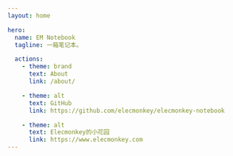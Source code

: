 ```yaml
---
layout: home

hero:
  name: EM Notebook
  tagline: 一箱笔记本。

  actions:
    - theme: brand
      text: About
      link: /about/

    - theme: alt
      text: GitHub
      link: https://github.com/elecmonkey/elecmonkey-notebook

    - theme: alt
      text: Elecmonkey的小花园
      link: https://www.elecmonkey.com
---
```


<SubjectCardContainer :columns="3">
  <SubjectCard 
    icon="📐" 
    title="线性代数" 
    details="Linear Algebra" 
    link="/linear-algebra/"
  />
  <SubjectCard 
    icon="🎲" 
    title="概率论与数理统计" 
    details="Probability and Statistics" 
    link="/probability-and-statistics/"
    type="progress"
  />
  <SubjectCard 
    icon="🔢" 
    title="高等数学" 
    details="Advanced Mathematics"
    type="pending"
  />
</SubjectCardContainer>

<!-- <SubjectCardContainer :columns="4">
  <SubjectCard 
    icon="🖥️" 
    title="操作系统" 
    details="Operating System" 
    type="pending"
  />
  <SubjectCard 
    icon="🌳" 
    title="数据结构" 
    details="Data Structure" 
  />
  <SubjectCard 
    icon="⚙️" 
    title="计算机组成原理" 
    details="Computer Organization"
  />
  <SubjectCard 
    icon="🖥️" 
    title="计算机网络" 
    details="Computer Networking"
  />
</SubjectCardContainer> -->

<SubjectCardContainer :columns="1">
  <SubjectCard 
    icon="🧮" 
    title="算法设计与分析" 
    details="Algorithms" 
    type="progress"
  />
  <!-- <SubjectCard 
    icon="🌐" 
    title="计算机网络" 
    details="Computer Networking" 
  />
  <SubjectCard 
    icon="🏗️" 
    title="软件体系与结构设计" 
    details="Software Architecture"
  />
  <SubjectCard 
    icon="🤖" 
    title="机器学习" 
    details="Machine Learning"
  /> -->
</SubjectCardContainer>